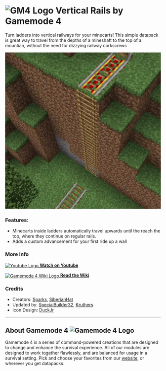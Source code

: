 # <img src="https://raw.githubusercontent.com/Gamemode4Dev/GM4_Datapacks/master/base/images/gm4_logo.png" alt="GM4 Logo" width="32" /> Vertical Rails by Gamemode 4<!--$pmc:delete-->

Turn ladders into vertical railways for your minecarts! This simple datapack is great way to travel from the depths of a mineshaft to the top of a mountian, without the need for dizzying railway corkscrews<!--$pmc:headerSize-->

![Note Block Interface Example](https://raw.githubusercontent.com/Gamemode4Dev/GM4_Datapacks/master/gm4_vertical_rails/images/vertical_rails.webp)<!--$modrinth:replaceWithVideo--><!--$pmc:delete-->

### Features:
- Minecarts inside ladders automatically travel upwards until the reach the top, where they continue on regular rails.
- Adds a custom advancement for your first ride up a wall

### More Info
[<img src="https://raw.githubusercontent.com/Gamemode4Dev/GM4_Datapacks/master/base/images/youtube_logo.png" alt="Youtube Logo" width="40" align="center"/> **Watch on Youtube**](https://www.youtube.com/watch?v=LJoN7CmJL4Q)

[<img src="https://raw.githubusercontent.com/Gamemode4Dev/GM4_Datapacks/master/base/images/gm4_wiki_logo.png" alt="Gamemode 4 Wiki Logo" width="40" align="center"/> **Read the Wiki**](https://wiki.gm4.co/wiki/Vertical_Rails)

### Credits
- Creators: [Sparks](https://twitter.com/SelcouthSparks), [SiberianHat](https://twitter.com/SiberianHat)
- Updated by: [SpecialBuilder32](https://twitter.com/SpecialBuilder), [Kruthers](https://twitter.com/Pandakruthers)
- Icon Design: [DuckJr](https://twitter.com/DuckJr94)

---
## About Gamemode 4 <img src="https://raw.githubusercontent.com/Gamemode4Dev/GM4_Datapacks/master/base/images/gm4_logo.png" alt="Gamemode 4 Logo" width="20"/>
Gamemode 4 is a series of command-powered creations that are designed to change and enhance the survival experience. All of our modules are designed to work together flawlessly, and are balanced for usage in a survival setting. Pick and choose your favorites from our [website](https://gm4.co), or wherever you get datapacks.